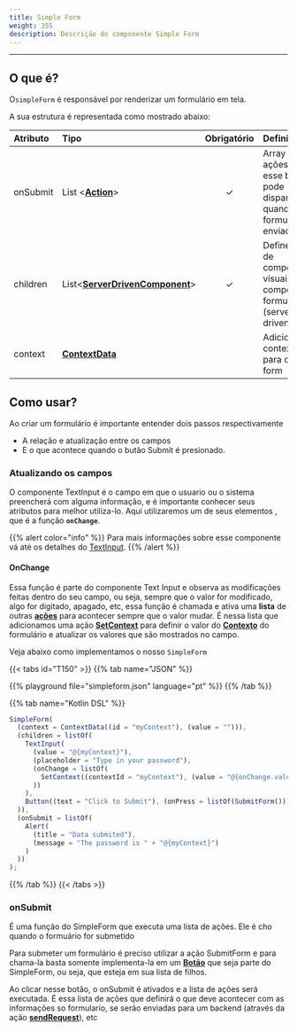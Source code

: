 ```yaml
---
title: Simple Form
weight: 355
description: Descrição do componente Simple Form
---
```


---

## O que é?

O`simpleForm` é responsável por renderizar um formulário em tela.

A sua estrutura é representada como mostrado abaixo:

| Atributo | Tipo                                                             | Obrigatório | Definição                                                                       |
| :------- | :--------------------------------------------------------------- | :---------: | :------------------------------------------------------------------------------ |
| onSubmit | List &lt;[**Action**](/pt/home/api/actions)&gt;                  |      ✓      | Array de ações que esse botão pode disparar quando um formulário é enviado      |
| children | List&lt;[**ServerDrivenComponent**](/pt/home/api/components)&gt; |      ✓      | Define a lista de componentes visuais que compoe o formulário \(server-driven\) |
| context  | [**ContextData**](/pt/home/api/context)                          |             | Adiciona um contexto para o simple form                                         |

## Como usar?

Ao criar um formulário é importante entender dois passos respectivamente

- A relação e atualização entre os campos
- E o que acontece quando o butão Submit é presionado.

### Atualizando os campos

O componente TextInput é o campo em que o usuario ou o sistema preencherá com alguma informação, e é importante conhecer seus atributos para melhor utiliza-lo. Aqui utilizaremos um de seus elementos , que é a função **`onChange`**.

{{% alert color="info" %}}
Para mais informações sobre esse componente vá até os detalhes do [TextInput](/pt/home/api/components/ui/textinput).
{{% /alert %}}

#### OnChange

Essa função é parte do componente Text Input e observa as modificações feitas dentro do seu campo, ou seja, sempre que o valor for modificado, algo for digitado, apagado, etc, essa função é chamada e ativa uma **lista** de outras [**ações**](/pt/home/api/actions) para acontecer sempre que o valor mudar. É nessa lista que adicionamos uma ação [**SetContext**](/pt/home/api/actions/setcontext) para definir o valor do [**Contexto**](/pt/home/api/context/) do formulário e atualizar os valores que são mostrados no campo.

Veja abaixo como implementamos o nosso `SimpleForm`

{{< tabs id="T150" >}}
{{% tab name="JSON" %}}

<!-- json-playground:simpleform.json
{
  "_beagleComponent_":"beagle:simpleForm",
  "context":{
    "id":"myContext",
    "value":""
  },
  "onSubmit":[
    {
      "_beagleAction_":"beagle:alert",
      "title":"Data submited",
      "message":"The password is @{myContext}"
    }
  ],
  "children":[
    {
      "_beagleComponent_":"beagle:textInput",
      "value":"@{myContext}",
      "placeholder":"Type in your password",
      "onChange":[
        {
          "_beagleAction_":"beagle:setContext",
          "contextId":"myContext",
          "value":"@{onChange.value}"
        }
      ]
    },
    {
      "_beagleComponent_":"beagle:button",
      "text":"Click to Submit",
      "onPress":[
        {
          "_beagleAction_":"beagle:submitForm"
        }
      ]
    }
  ]
}
-->

{{% playground file="simpleform.json" language="pt" %}}
{{% /tab %}}

{{% tab name="Kotlin DSL" %}}

```javascript
SimpleForm(
  (context = ContextData((id = "myContext"), (value = ""))),
  (children = listOf(
    TextInput(
      (value = "@{myContext}"),
      (placeholder = "Type in your password"),
      (onChange = listOf(
        SetContext((contextId = "myContext"), (value = "@{onChange.value}"))
      ))
    ),
    Button((text = "Click to Submit"), (onPress = listOf(SubmitForm())))
  )),
  (onSubmit = listOf(
    Alert(
      (title = "Data submited"),
      (message = "The password is " + "@{myContext}")
    )
  ))
);
```

{{% /tab %}}
{{< /tabs >}}

### onSubmit

É uma função do SimpleForm que executa uma lista de ações. Ele é cho quando o formuário for submetido

Para submeter um formulário é preciso utilizar a ação SubmitForm e para chama-la basta somente implementa-la em um [**Botão**](/pt/home/api/components//ui/button) que seja parte do SimpleForm, ou seja, que esteja em sua lista de filhos.

Ao clicar nesse botão, o onSubmit é ativados e a lista de ações será executada. É essa lista de ações que definirá o que deve acontecer com as informações so formulario, se serão enviadas para um backend \(através da ação [**sendRequest**](/pt/home/api/actions/sendrequest)\), etc
